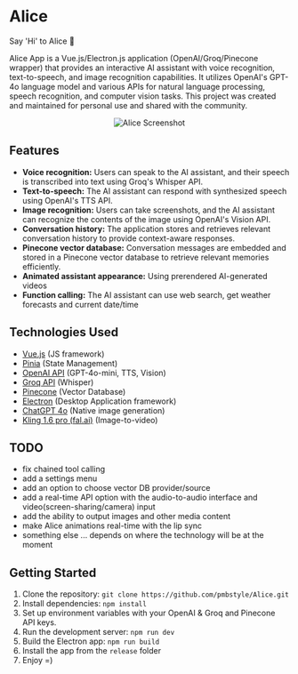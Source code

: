 # Alice

Say 'Hi' to Alice 👋

Alice App is a Vue.js/Electron.js application (OpenAI/Groq/Pinecone wrapper) that provides an interactive AI assistant with voice recognition, text-to-speech, and image recognition capabilities. It utilizes OpenAI's GPT-4o language model and various APIs for natural language processing, speech recognition, and computer vision tasks.
This project was created and maintained for personal use and shared with the community.

<p align="center">
  <img src="https://github.com/pmbstyle/Alice/blob/main/screenshot.png?raw=true" alt="Alice Screenshot">
</p>

## Features

- **Voice recognition:** Users can speak to the AI assistant, and their speech is transcribed into text using Groq's Whisper API.
- **Text-to-speech:** The AI assistant can respond with synthesized speech using OpenAI's TTS API.
- **Image recognition:** Users can take screenshots, and the AI assistant can recognize the contents of the image using OpenAI's Vision API.
- **Conversation history:** The application stores and retrieves relevant conversation history to provide context-aware responses.
- **Pinecone vector database:** Conversation messages are embedded and stored in a Pinecone vector database to retrieve relevant memories efficiently.
- **Animated assistant appearance:** Using prerendered AI-generated videos
- **Function calling:** The AI assistant can use web search, get weather forecasts and current date/time

## Technologies Used

- [Vue.js](https://vuejs.org/) (JS framework)
- [Pinia](https://pinia.vuejs.org/) (State Management)
- [OpenAI API](https://platform.openai.com/docs/api-reference/introduction) (GPT-4o-mini, TTS, Vision)
- [Groq API](https://console.groq.com/) (Whisper)
- [Pinecone](https://www.pinecone.io/) (Vector Database)
- [Electron](https://www.electronjs.org/) (Desktop Application framework)
- [ChatGPT 4o](https://chat.com) (Native image generation)
- [Kling 1.6 pro (fal.ai)](https://fal.ai/) (Image-to-video)

## TODO
- fix chained tool calling
- add a settings menu
- add an option to choose vector DB provider/source
- add a real-time API option with the audio-to-audio interface and video(screen-sharing/camera) input
- add the ability to output images and other media content
- make Alice animations real-time with the lip sync
- something else ... depends on where the technology will be at the moment

## Getting Started

1. Clone the repository: `git clone https://github.com/pmbstyle/Alice.git`
2. Install dependencies: `npm install`
3. Set up environment variables with your OpenAI & Groq and Pinecone API keys.
4. Run the development server: `npm run dev`
5. Build the Electron app: `npm run build`
6. Install the app from the `release` folder
7. Enjoy =)
